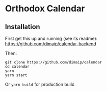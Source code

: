 # Orthodox Calendar

## Installation

First get this up and running (see its readme):
https://github.com/dimaip/calendar-backend

Then:

```
git clone https://github.com/dimaip/calendar
cd calendar
yarn
yarn start
```

Or `yarn build` for production build.
